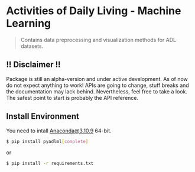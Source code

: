 # Activities of Daily Living - Machine Learning

> Contains data preprocessing and visualization methods for ADL datasets.

## !! Disclaimer !!

Package is still an alpha-version and under active development.
As of now do not expect anything to work! APIs are going to change,
stuff breaks and the documentation may lack behind. Nevertheless, feel
free to take a look. The safest point to start is probably the API reference.

## Install Environment

You need to intall Anaconda@3.10.9 64-bit.

```sh
$ pip install pyadlml[complete]
```

or

```sh
$ pip install -r requirements.txt
```
